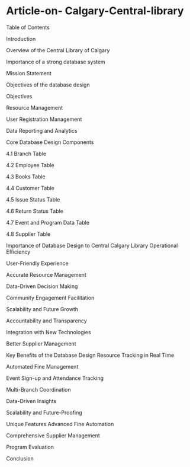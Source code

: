 # Article-on- Calgary-Central-library
Table of Contents

Introduction

Overview of the Central Library of Calgary

Importance of a strong database system

Mission Statement

Objectives of the database design

Objectives

Resource Management

User Registration Management

Data Reporting and Analytics

Core Database Design Components

4.1 Branch Table

4.2 Employee Table

4.3 Books Table

4.4 Customer Table

4.5 Issue Status Table

4.6 Return Status Table

4.7 Event and Program Data Table

4.8 Supplier Table

Importance of Database Design to Central Calgary Library
Operational Efficiency

User-Friendly Experience

Accurate Resource Management

Data-Driven Decision Making

Community Engagement Facilitation

Scalability and Future Growth

Accountability and Transparency

Integration with New Technologies

Better Supplier Management

Key Benefits of the Database Design
Resource Tracking in Real Time

Automated Fine Management

Event Sign-up and Attendance Tracking

Multi-Branch Coordination

Data-Driven Insights

Scalability and Future-Proofing

Unique Features
Advanced Fine Automation

Comprehensive Supplier Management

Program Evaluation

Conclusion

